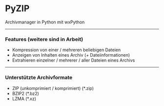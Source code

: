 # PyZIP
Archivmanager in Python mit wxPython
***
### Features (weitere sind in Arbeit)

- Kompression von einer / mehreren beliebigen Dateien
- Anzeigen von Inhalten eines Archiv (+ Dateiinformationen)
- Extrahieren einzelner / mehrerer / aller Dateien eines Archivs

***
### Unterstützte Archivformate

- ZIP (unkomprimiert / komprimiert) (*.zip)
- BZIP2 (*.bz2)
- LZMA (*.xz)
